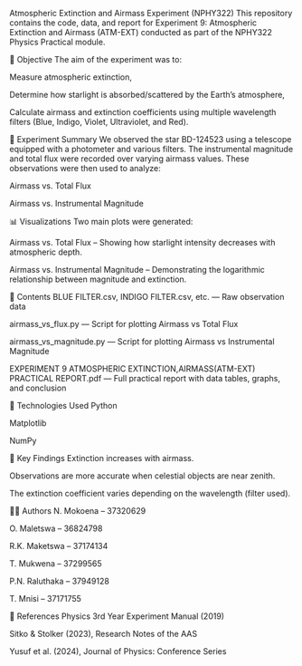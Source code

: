 Atmospheric Extinction and Airmass Experiment (NPHY322)
This repository contains the code, data, and report for Experiment 9: Atmospheric Extinction and Airmass (ATM-EXT) conducted as part of the NPHY322 Physics Practical module.

📌 Objective
The aim of the experiment was to:

Measure atmospheric extinction,

Determine how starlight is absorbed/scattered by the Earth’s atmosphere,

Calculate airmass and extinction coefficients using multiple wavelength filters (Blue, Indigo, Violet, Ultraviolet, and Red).

🧪 Experiment Summary
We observed the star BD-124523 using a telescope equipped with a photometer and various filters. The instrumental magnitude and total flux were recorded over varying airmass values. These observations were then used to analyze:

Airmass vs. Total Flux

Airmass vs. Instrumental Magnitude

📊 Visualizations
Two main plots were generated:

Airmass vs. Total Flux – Showing how starlight intensity decreases with atmospheric depth.

Airmass vs. Instrumental Magnitude – Demonstrating the logarithmic relationship between magnitude and extinction.

📁 Contents
BLUE FILTER.csv, INDIGO FILTER.csv, etc. — Raw observation data

airmass_vs_flux.py — Script for plotting Airmass vs Total Flux

airmass_vs_magnitude.py — Script for plotting Airmass vs Instrumental Magnitude

EXPERIMENT 9 ATMOSPHERIC EXTINCTION,AIRMASS(ATM-EXT) PRACTICAL REPORT.pdf — Full practical report with data tables, graphs, and conclusion

🧮 Technologies Used
Python

Matplotlib

NumPy

📌 Key Findings
Extinction increases with airmass.

Observations are more accurate when celestial objects are near zenith.

The extinction coefficient varies depending on the wavelength (filter used).

👨‍🔬 Authors
N. Mokoena – 37320629

O. Maletswa – 36824798

R.K. Maketswa – 37174134

T. Mukwena – 37299565

P.N. Raluthaka – 37949128

T. Mnisi – 37171755

📎 References
Physics 3rd Year Experiment Manual (2019)

Sitko & Stolker (2023), Research Notes of the AAS

Yusuf et al. (2024), Journal of Physics: Conference Series

